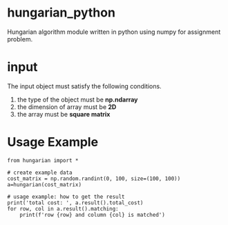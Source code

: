# hungarian_python
Hungarian algorithm module written in python using numpy for assignment problem.


# input
The input object must satisfy the following conditions.
1. the type of the object must be **np.ndarray**
2. the dimension of array must be **2D**
3. the array must be **square matrix**

# Usage Example
```pyton
from hungarian import *

# create example data
cost_matrix = np.random.randint(0, 100, size=(100, 100)) 
a=hungarian(cost_matrix)

# usage example: how to get the result
print('total cost: ', a.result().total_cost)
for row, col in a.result().matching:
    print(f'row {row} and column {col} is matched')
```
